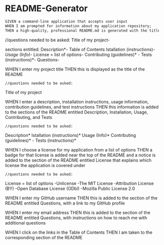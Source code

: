# README-Generator
```md
GIVEN a command-line application that accepts user input
WHEN I am prompted for information about my application repository;
THEN a high-quality, professional README.md is generated with the title of my project and sections entitled Description, Table of Contents, Installation, Usage, License, Contributing, Tests, and Questions
```
//questions needed to be asked: 
Title of my project-

sections entitled:
Description*-
Table of Contents
Istallation (instructions)*-
Usage (Info)*-
License = list of options-
Contributing (guidelines)* -
Tests (instructions)*-
Questions-

WHEN I enter my project title
THEN this is displayed as the title of the README

    //questions needed to be asked: 
Title of my project

WHEN I enter a description, installation instructions, usage information, contribution guidelines, and test instructions
THEN this information is added to the sections of the README entitled Description, Installation, Usage, Contributing, and Tests

    //questions needed to be asked: 
Description*
Istallation (instructions)*
Usage (Info)*
Contributing (guidelines)* -
Tests (instructions)*


WHEN I choose a license for my application from a list of options
THEN a badge for that license is added near the top of the README and a notice is added to the section of the README entitled License that explains which license the application is covered under

    //questions needed to be asked: 
License = list of options
-Unlicense
-The MIT License
-Attribution License (BY)
-Open Database License (ODbl)
-Mozilla Public License 2.0

WHEN I enter my GitHub username
THEN this is added to the section of the README entitled Questions, with a link to my GitHub profile



WHEN I enter my email address
THEN this is added to the section of the README entitled Questions, with instructions on how to reach me with additional questions


WHEN I click on the links in the Table of Contents
THEN I am taken to the corresponding section of the README






